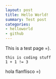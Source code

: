 ```yaml
---
layout: post
title: Hello World!
summary: Test post
categories: 
- helloworld
- github
---
```



This is a test page =).

    this is coding stuff
    1 + 1 != 3


hola flanflisco =)
